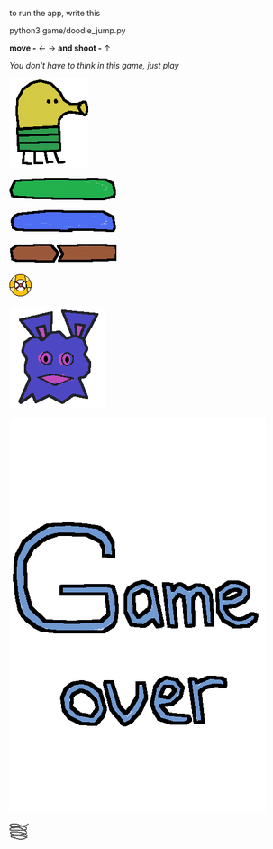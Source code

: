 to run the app, write this

python3 game/doodle_jump.py

**move -** ← → **and shoot -** ↑

_You don't have to think in this game, just play_

![Doodle](/game/images/doodle.png "Doodle")

![Usual platform](/game/images/green_platform.png "Usual platform")

![Moving platform](/game/images/moving_platform.png "Moving platform")

![Crack platform](/game/images/crack_platform.png "Crack platform")

![Bullet](/game/images/bullet.png "Bullet")

![Alien](/game/images/alien.png "Alien")

![Game is over](/game/images/gameover.png "Game is over")

![Spring](/game/images/spring.png "Spring")
